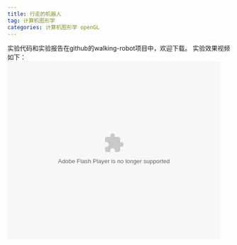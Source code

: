 ```yaml
---
title: 行走的机器人
tag: 计算机图形学
categories: 计算机图形学 openGL
---
```


实验代码和实验报告在github的walking-robot项目中，欢迎下载。
实验效果视频如下：<embed src='http://player.youku.com/player.php/sid/XMjY4MzQ2MzAzNg==/v.swf' allowFullScreen='true' quality='high' width='480' height='400' align='middle' allowScriptAccess='always' type='application/x-shockwave-flash'></embed>

